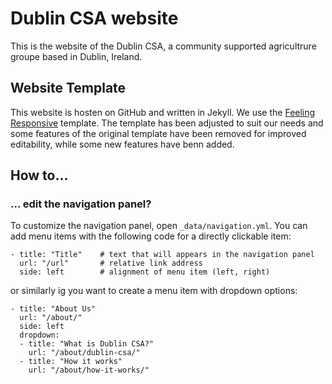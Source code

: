 # Dublin CSA website

This is the website of the Dublin CSA, a community supported agricultrure groupe based in Dublin, Ireland.

## Website Template

This website is hosten on GitHub and written in Jekyll. We use the [Feeling Responsive](http://phlow.github.io/feeling-responsive/) template. The template has been adjusted to suit our needs and some features of the original template have been removed for improved editability, while some new features have benn added.

## How to...

### ... edit the navigation panel?

To customize the navigation panel, open `_data/navigation.yml`. You can add menu items with the following code for a directly clickable item:

```
- title: "Title"	# text that will appears in the navigation panel
  url: "/url"		# relative link address
  side: left		# alignment of menu item (left, right)
```

or similarly ig you want to create a menu item with dropdown options:

```
- title: "About Us"
  url: "/about/"
  side: left
  dropdown:
  - title: "What is Dublin CSA?"
    url: "/about/dublin-csa/"
  - title: "How it works"
    url: "/about/how-it-works/"
```
